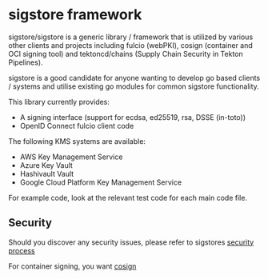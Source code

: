 # sigstore framework

sigstore/sigstore is a generic library / framework that is utilized by various other
clients and projects including fulcio (webPKI), cosign (container and OCI signing tool)
and tektoncd/chains (Supply Chain Security in Tekton Pipelines).

sigstore is a good candidate for anyone wanting to develop go based clients / systems
and utilise existing go modules for common sigstore functionality.

This library currently provides:

* A signing interface (support for ecdsa, ed25519, rsa, DSSE (in-toto))
* OpenID Connect fulcio client code

The following KMS systems are available:
* AWS Key Management Service
* Azure Key Vault
* Hashivault Vault
* Google Cloud Platform Key Management Service

For example code, look at the relevant test code for each main code file.

## Security

Should you discover any security issues, please refer to sigstores [security
process](https://github.com/sigstore/community/blob/main/SECURITY.md)

For container signing, you want [cosign](https://github.com/sigstore/cosign)
